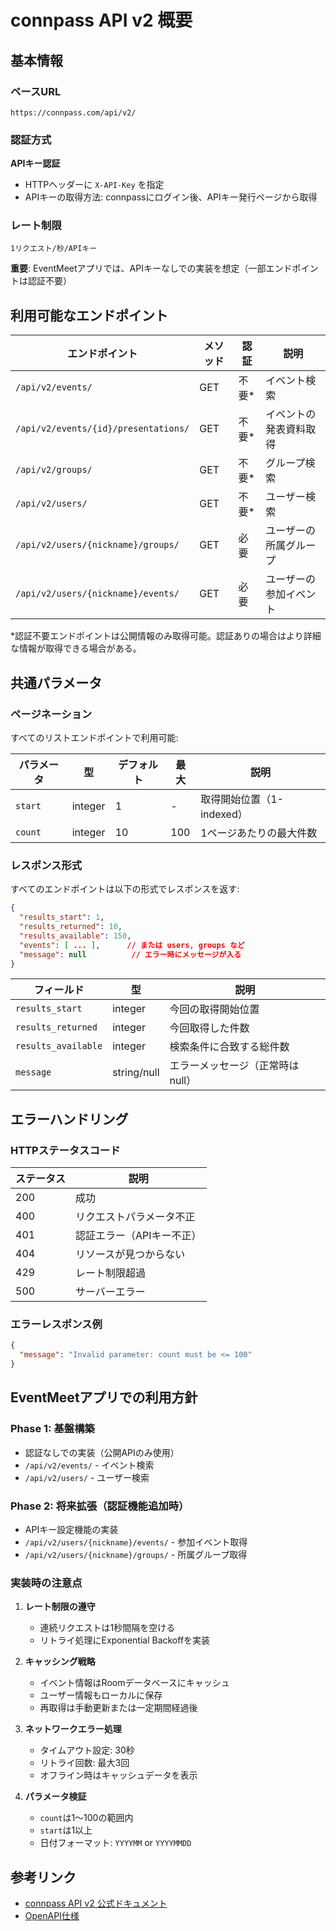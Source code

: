 # connpass API v2 概要

## 基本情報

### ベースURL
```
https://connpass.com/api/v2/
```

### 認証方式
**APIキー認証**
- HTTPヘッダーに `X-API-Key` を指定
- APIキーの取得方法: connpassにログイン後、APIキー発行ページから取得

### レート制限
```
1リクエスト/秒/APIキー
```

**重要**: EventMeetアプリでは、APIキーなしでの実装を想定（一部エンドポイントは認証不要）

## 利用可能なエンドポイント

| エンドポイント | メソッド | 認証 | 説明 |
|--------------|---------|------|------|
| `/api/v2/events/` | GET | 不要* | イベント検索 |
| `/api/v2/events/{id}/presentations/` | GET | 不要* | イベントの発表資料取得 |
| `/api/v2/groups/` | GET | 不要* | グループ検索 |
| `/api/v2/users/` | GET | 不要* | ユーザー検索 |
| `/api/v2/users/{nickname}/groups/` | GET | 必要 | ユーザーの所属グループ |
| `/api/v2/users/{nickname}/events/` | GET | 必要 | ユーザーの参加イベント |

*認証不要エンドポイントは公開情報のみ取得可能。認証ありの場合はより詳細な情報が取得できる場合がある。

## 共通パラメータ

### ページネーション

すべてのリストエンドポイントで利用可能:

| パラメータ | 型 | デフォルト | 最大 | 説明 |
|-----------|---|----------|------|------|
| `start` | integer | 1 | - | 取得開始位置（1-indexed） |
| `count` | integer | 10 | 100 | 1ページあたりの最大件数 |

### レスポンス形式

すべてのエンドポイントは以下の形式でレスポンスを返す:

```json
{
  "results_start": 1,
  "results_returned": 10,
  "results_available": 150,
  "events": [ ... ],      // または users, groups など
  "message": null          // エラー時にメッセージが入る
}
```

| フィールド | 型 | 説明 |
|-----------|---|------|
| `results_start` | integer | 今回の取得開始位置 |
| `results_returned` | integer | 今回取得した件数 |
| `results_available` | integer | 検索条件に合致する総件数 |
| `message` | string/null | エラーメッセージ（正常時はnull） |

## エラーハンドリング

### HTTPステータスコード

| ステータス | 説明 |
|----------|------|
| 200 | 成功 |
| 400 | リクエストパラメータ不正 |
| 401 | 認証エラー（APIキー不正） |
| 404 | リソースが見つからない |
| 429 | レート制限超過 |
| 500 | サーバーエラー |

### エラーレスポンス例

```json
{
  "message": "Invalid parameter: count must be <= 100"
}
```

## EventMeetアプリでの利用方針

### Phase 1: 基盤構築
- 認証なしでの実装（公開APIのみ使用）
- `/api/v2/events/` - イベント検索
- `/api/v2/users/` - ユーザー検索

### Phase 2: 将来拡張（認証機能追加時）
- APIキー設定機能の実装
- `/api/v2/users/{nickname}/events/` - 参加イベント取得
- `/api/v2/users/{nickname}/groups/` - 所属グループ取得

### 実装時の注意点

1. **レート制限の遵守**
   - 連続リクエストは1秒間隔を空ける
   - リトライ処理にExponential Backoffを実装

2. **キャッシング戦略**
   - イベント情報はRoomデータベースにキャッシュ
   - ユーザー情報もローカルに保存
   - 再取得は手動更新または一定期間経過後

3. **ネットワークエラー処理**
   - タイムアウト設定: 30秒
   - リトライ回数: 最大3回
   - オフライン時はキャッシュデータを表示

4. **パラメータ検証**
   - `count`は1〜100の範囲内
   - `start`は1以上
   - 日付フォーマット: `YYYYMM` or `YYYYMMDD`

## 参考リンク

- [connpass API v2 公式ドキュメント](https://connpass.com/about/api/v2/)
- [OpenAPI仕様](https://connpass.com/about/api/v2/openapi.json)
